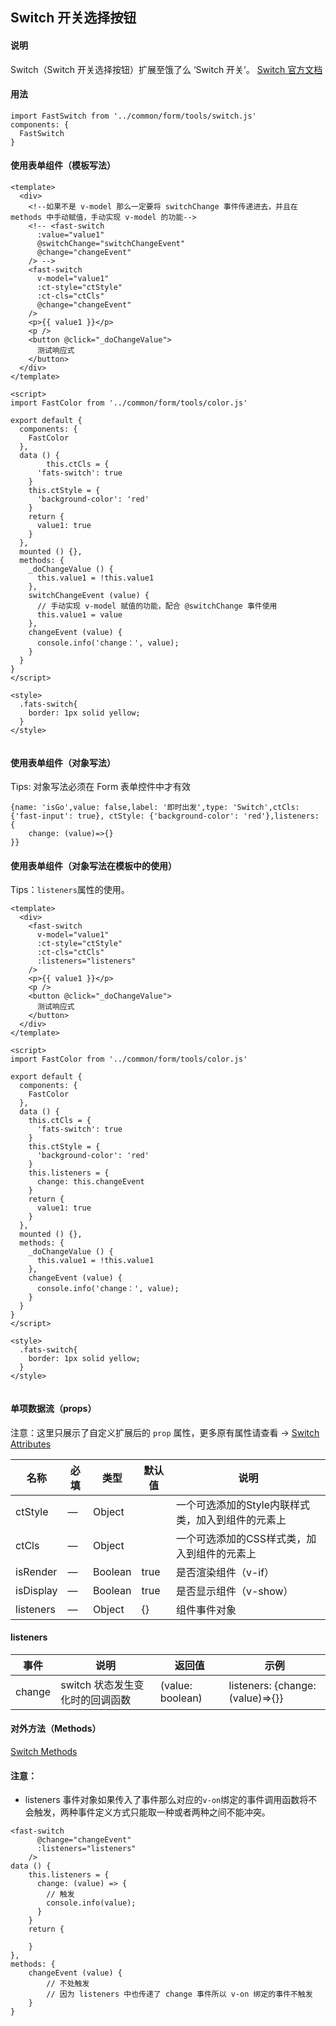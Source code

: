 ## Switch 开关选择按钮

#### 说明
Switch（Switch 开关选择按钮）扩展至饿了么 ‘Switch 开关’。
[Switch 官方文档](https://element.faas.ele.me/#/zh-CN/component/switch)


#### 用法

```
import FastSwitch from '../common/form/tools/switch.js'
components: {
  FastSwitch
}
```

#### 使用表单组件（模板写法）

```
<template>
  <div>
    <!--如果不是 v-model 那么一定要将 switchChange 事件传递进去，并且在 methods 中手动赋值，手动实现 v-model 的功能-->
    <!-- <fast-switch
      :value="value1"
      @switchChange="switchChangeEvent"
      @change="changeEvent"
    /> -->
    <fast-switch
      v-model="value1"
      :ct-style="ctStyle"
      :ct-cls="ctCls"
      @change="changeEvent"
    />
    <p>{{ value1 }}</p>
    <p />
    <button @click="_doChangeValue">
      测试响应式
    </button>
  </div>
</template>

<script>
import FastColor from '../common/form/tools/color.js'

export default {
  components: {
    FastColor
  },
  data () {
		this.ctCls = {
      'fats-switch': true
    }
    this.ctStyle = {
      'background-color': 'red'
    }
    return {
      value1: true
    }
  },
  mounted () {},
  methods: {
    _doChangeValue () {
      this.value1 = !this.value1
    },
    switchChangeEvent (value) {
      // 手动实现 v-model 赋值的功能，配合 @switchChange 事件使用
      this.value1 = value
    },
    changeEvent (value) {
      console.info('change：', value);
    }
  }
}
</script>

<style>
  .fats-switch{
    border: 1px solid yellow;
  }
</style>


```

#### 使用表单组件（对象写法）

Tips: 对象写法必须在 Form 表单控件中才有效

```
{name: 'isGo',value: false,label: '即时出发',type: 'Switch',ctCls: {'fast-input': true}, ctStyle: {'background-color': 'red'},listeners: {
    change: (value)=>{}
}}
```

#### 使用表单组件（对象写法在模板中的使用）

Tips：`listeners`属性的使用。

```
<template>
  <div>
    <fast-switch
      v-model="value1"
      :ct-style="ctStyle"
      :ct-cls="ctCls"
      :listeners="listeners"
    />
    <p>{{ value1 }}</p>
    <p />
    <button @click="_doChangeValue">
      测试响应式
    </button>
  </div>
</template>

<script>
import FastColor from '../common/form/tools/color.js'

export default {
  components: {
    FastColor
  },
  data () {
    this.ctCls = {
      'fats-switch': true
    }
    this.ctStyle = {
      'background-color': 'red'
    }
    this.listeners = {
      change: this.changeEvent
    }
    return {
      value1: true
    }
  },
  mounted () {},
  methods: {
    _doChangeValue () {
      this.value1 = !this.value1
    },
    changeEvent (value) {
      console.info('change：', value);
    }
  }
}
</script>

<style>
  .fats-switch{
    border: 1px solid yellow;
  }
</style>


```



#### 单项数据流（props）

注意：这里只展示了自定义扩展后的 `prop` 属性，更多原有属性请查看 -> [Switch Attributes](https://element.eleme.cn/#/zh-CN/component/switch#attributes)

名称 | 必填 | 类型 | 默认值 | 说明
---|---|---|---|---
ctStyle | — | Object |   | 一个可选添加的Style内联样式类，加入到组件的元素上
ctCls | — | Object |   | 一个可选添加的CSS样式类，加入到组件的元素上
isRender | — | Boolean |  true | 是否渲染组件（v-if）
isDisplay | — | Boolean |  true | 是否显示组件（v-show）
listeners | — | Object |  {} | 组件事件对象

#### listeners
事件 | 说明 | 返回值 | 示例
---|---|---|---
change | switch 状态发生变化时的回调函数 | (value: boolean) | listeners: {change: (value)=>{}}

#### 对外方法（Methods）
[Switch Methods](https://element.eleme.cn/#/zh-CN/component/switch#methods)

#### 注意：

- listeners 事件对象如果传入了事件那么对应的`v-on`绑定的事件调用函数将不会触发，两种事件定义方式只能取一种或者两种之间不能冲突。

```
<fast-switch
      @change="changeEvent"
      :listeners="listeners"
    />
data () {
    this.listeners = {
      change: (value) => {
        // 触发
        console.info(value);
      }
    }
    return {
        
    }
},
methods: {
    changeEvent (value) {
        // 不处触发
        // 因为 listeners 中也传递了 change 事件所以 v-on 绑定的事件不触发
    }
}
```
